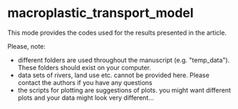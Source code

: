 # macroplastic_transport_model
This mode provides the codes used for the results presented in the article.

Please, note:
- different folders are used throughout the manuscript (e.g. "temp_data"). These folders should exist on your computer.
- data sets of rivers, land use etc. cannot be provided here. Please contact the authors if you have any questions
- the scripts for plotting are suggestions of plots. you might want different plots and your data might look very different...
